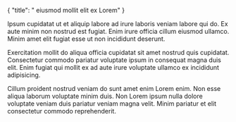 {
  "title": " eiusmod mollit elit ex Lorem"
}

Ipsum cupidatat ut et aliquip labore ad irure laboris veniam labore qui do. Ex aute minim non nostrud est fugiat. Enim irure officia cillum eiusmod ullamco. Minim amet elit fugiat esse ut non incididunt deserunt.

Exercitation mollit do aliqua officia cupidatat sit amet nostrud quis cupidatat. Consectetur commodo pariatur voluptate ipsum in consequat magna duis elit. Enim fugiat qui mollit ex ad aute irure voluptate ullamco ex incididunt adipisicing.

Cillum proident nostrud veniam do sunt amet enim Lorem enim. Non esse aliqua laborum voluptate minim duis. Non Lorem ipsum nulla dolore voluptate veniam duis pariatur veniam magna velit. Minim pariatur et elit consectetur commodo reprehenderit.